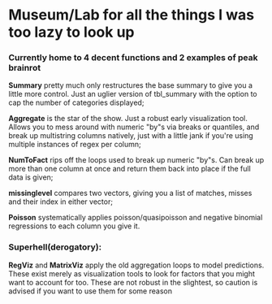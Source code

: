 # Museum/Lab for all the things I was too lazy to look up
### Currently home to 4 decent functions and 2 examples of peak brainrot

**Summary** pretty much only restructures the base summary to give you a little more control. Just an uglier version of tbl_summary with the option to cap the number of categories displayed;

**Aggregate** is the star of the show. Just a robust early visualization tool. Allows you to mess around with numeric "by"s via breaks or quantiles, and break up multistring columns natively, just with a little jank if you're using multiple instances of regex per column;

**NumToFact** rips off the loops used to break up numeric "by"s. Can break up more than one column at once and return them back into place if the full data is given;

**missinglevel** compares two vectors, giving you a list of matches, misses and their index in either vector;

**Poisson** systematically applies poisson/quasipoisson and negative binomial regressions to each column you give it.

### **Superhell(derogatory):**

**RegViz** and **MatrixViz** apply the old aggregation loops to model predictions. These exist merely as visualization tools to look for factors that you might want to account for too. These are not robust in the slightest, so caution is advised if you want to use them for some reason
